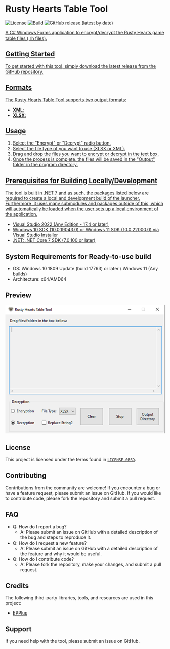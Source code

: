 # Rusty Hearts Table Tool
[![License](https://img.shields.io/github/license/JuniorDark/RustyHearts-TableTool?color=brown)](LICENSE)
[![Build](https://github.com/JuniorDark/RustyHearts-TableTool/actions/workflows/build.yml/badge.svg)](https://github.com/JuniorDark/RustyHearts-TableTool/actions/workflows/build.yml)
[![GitHub release (latest by date)](https://img.shields.io/github/v/release/JuniorDark/RustyHearts-TableTool)](https://github.com/JuniorDark/RustyHearts-TableTool/releases/latest) <a href="https://github.com/JuniorDark/RustyHearts-TableTool/releases">

A C# Windows Forms application to encrypt/decrypt the Rusty Hearts game table files (.rh files).

## Getting Started
To get started with this tool, simply download the latest release from the GitHub repository.

## Formats
The Rusty Hearts Table Tool supports two output formats:

- **XML**: 
- **XLSX**:

## Usage
1. Select the "Encrypt" or "Decrypt" radio button.
2. Select the file type of you want to use (XLSX or XML).
3. Drag and drop the files you want to encrypt or decrypt in the text box.
4. Once the process is complete, the files will be saved in the "Output" folder in the program directory.

## Prerequisites for Building Locally/Development
The tool is built in .NET 7 and as such, the packages listed below are required to create a local and development build of the launcher. Furthermore, it uses many submodules and packages outside of this, which will automatically be loaded when the user sets up a local environment of the application.
* Visual Studio 2022 (Any Edition - 17.4 or later)
* Windows 10 SDK (10.0.19043.0) or Windows 11 SDK (10.0.22000.0) via Visual Studio Installer
* .NET: [.NET Core 7 SDK (7.0.100 or later)](https://dotnet.microsoft.com/en-us/download/dotnet/7.0)

## System Requirements for Ready-to-use build
* OS: Windows 10 1809 Update (build 17763) or later / Windows 11 (Any builds)
* Architecture: x64/AMD64

## Preview
![image](preview.png)

## License
This project is licensed under the terms found in [`LICENSE-0BSD`](LICENSE).

## Contributing
Contributions from the community are welcome! If you encounter a bug or have a feature request, please submit an issue on GitHub. If you would like to contribute code, please fork the repository and submit a pull request.

## FAQ
* Q: How do I report a bug?
  * A: Please submit an issue on GitHub with a detailed description of the bug and steps to reproduce it.
* Q: How do I request a new feature?
  * A: Please submit an issue on GitHub with a detailed description of the feature and why it would be useful.
* Q: How do I contribute code?
  * A: Please fork the repository, make your changes, and submit a pull request.

## Credits
The following third-party libraries, tools, and resources are used in this project:
* [EPPlus](https://www.nuget.org/packages/EPPlus)

## Support
If you need help with the tool, please submit an issue on GitHub.
